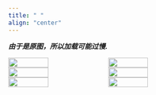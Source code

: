 ```yaml
---
title: " "
align: "center"
---
```


***由于是原图，所以加载可能过慢.***

<style>

    .pic-container {
        display: flex;
        flex-wrap: wrap;
    }
    .pic-container img {
        width: 40%;
    }

</style>

<div class="pic-container">
<img src="https://static.zhaomeicheng.com//2020-12-26 08.20.38 2.jpg" />
<img src="https://static.zhaomeicheng.com//2020-07-26 03.47.58 1.jpg" />
<img src="https://static.zhaomeicheng.com//2020-10-24 02.22.29 2.jpg" />
<img src="https://static.zhaomeicheng.com//2020-07-07 09.34.07 1__01.jpg" />
<img src="https://static.zhaomeicheng.com//2020-07-26 03.49.34 1.jpg" />
<img src="https://static.zhaomeicheng.com//2020-06-05 01.31.05 1.jpg" />
</div>



